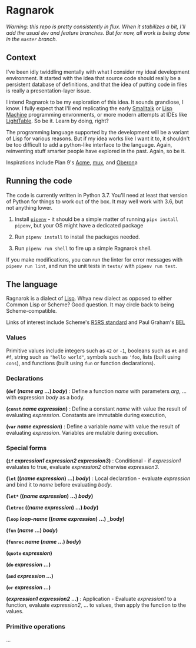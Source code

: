 # Ragnarok

_Warning: this repo is pretty consistently in flux. When it stabilizes
a bit, I'll add the usual `dev` and feature branches. But for now, all
work is being done in the `master` branch._ 

## Context

I've been idly twiddling mentally with what I consider my ideal
development environment. It started with the idea that source code
should really be a persistent database of definitions, and that the
idea of putting code in files is really a presentation-layer issue. 

I intend Ragnarok to be my exploration of this idea. It sounds
grandiose, I know. I fully expect that I'll end replicating the early
[Smalltalk](https://en.wikipedia.org/wiki/Smalltalk) or [Lisp
Machine](https://en.wikipedia.org/wiki/Genera_(operating_system))
programming envronments, or more modern attempts at IDEs like
[LightTable](http://lighttable.com/). So be it. Learn by doing, right?

The programming language supported by the development will be a
variant of Lisp for various reasons. But if my idea works like I want
it to, it shouldn't be too difficult to add a python-like interface to
the language. Again, reinventing stuff smarter people have explored in
the past. Again, so be it.

Inspirations include Plan 9's [Acme](http://doc.cat-v.org/plan_9/4th_edition/papers/acme/), [mux](http://doc.cat-v.org/bell_labs/transparent_wsys/transparent_wsys.pdf), and [Oberon](https://people.inf.ethz.ch/wirth/ProjectOberon/UsingOberon.pdf)a


## Running the code

The code is currently written in Python 3.7. You'll need at least that
version of Python for things to work out of the box. It may well work
with 3.6, but not anything lower.

1. Install [`pipenv`](https://github.com/pypa/pipenv) - it should be a simple matter of running `pipx install pipenv`, but your OS might have a dedicated package

2. Run `pipenv install` to install the packages needed.

3. Run `pipenv run shell` to fire up a simple Ragnarok shell.

If you make modifications, you can run the linter for error messages
with `pipenv run lint`, and run the unit tests in `tests/` with
`pipenv run test`.


## The language

Ragnarok is a dialect of [Lisp](https://en.wikipedia.org/wiki/Lisp_(programming_language)). Whya new dialect as opposed to either Common Lisp or Scheme? Good question. It may circle back to being Scheme-compatible.

Links of interest include Scheme's [R5RS standard](https://schemers.org/Documents/Standards/R5RS/r5rs.pdf) and Paul Graham's [BEL](http://paulgraham.com/bel.html)


### Values

Primitive values include integers such as `42` or `-1`, booleans such as `#t` and `#f`, string such as `"hello world"`, symbols such as `'foo`, lists (built using `cons`), and functions (built using `fun` or function declarations).


### Declarations

**(`def` (_name_ _arg_ ...) _body_)** : Define a function _name_ with parameters _arg_, ... with expression _body_ as a body.

**(`const` _name_ _expression_)** : Define a constant _name_ with value the result of evaluating _expression_. Constants are immutable during execution,

**(`var` _name_ _expression_)** : Define a variable _name_ with value the result of evaluating _expression_. Variables are mutable during execution. 



### Special forms

**(`if` _expression1_ _expression2_ _expression3_)** : Conditional - if _expression1_ evaluates to true, evaluate _expression2_ otherwise _expression3_.

**(`let` ((_name_ _expression_) ...) _body_)** : Local declaration - evaluate _expression_ and bind it to _name_ before evaluating _body_.

**(`let*` ((_name_ _expression_) ...) _body_)**

**(`letrec` ((_name_ _expression_) ...) _body_)**

**(`loop` _loop-name_ ((_name_ _expression_) ...) _body)**

**(`fun` (_name_ ...) _body_)**

**(`funrec` _name_ (_name_ ...) _body_)**

**(`quote` _expression_)**

**(`do` _expression_ ...)**

**(`and` _expression_ ...)**

**(`or` _expression_ ...)**

**(_expression1_ _expression2_ ...)** : Application - Evaluate _expression1_ to a function, evaluate _expression2_, ... to values, then apply the function to the values.


### Primitive operations

...
